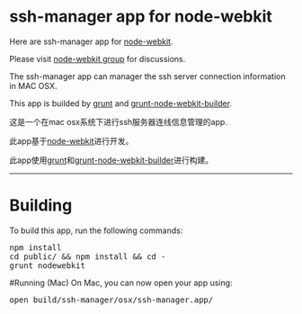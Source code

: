 # ssh-manager app for node-webkit

Here are ssh-manager app for [node-webkit](https://github.com/rogerwang/node-webkit).

Please visit [node-webkit group](http://groups.google.com/group/node-webkit) for discussions.

The ssh-manager app can manager the ssh server connection information in MAC OSX.

This app is builded by [grunt](http://gruntjs.com/) and [grunt-node-webkit-builder](https://github.com/mllrsohn/grunt-node-webkit-builder).

这是一个在mac osx系统下进行ssh服务器连线信息管理的app.

此app基于[node-webkit](https://github.com/rogerwang/node-webkit)进行开发。

此app使用[grunt](http://gruntjs.com/)和[grunt-node-webkit-builder](https://github.com/mllrsohn/grunt-node-webkit-builder)进行构建。

---------------------------------------

# Building
To build this app, run the following commands:

<pre>
npm install
cd public/ && npm install && cd -
grunt nodewebkit
</pre>

#Running (Mac)
On Mac, you can now open your app using:
<pre>
open build/ssh-manager/osx/ssh-manager.app/
</pre>
